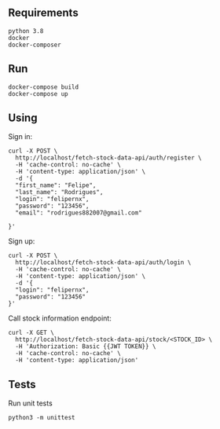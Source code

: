 
## Requirements

    python 3.8
    docker
    docker-composer

## Run

    docker-compose build
    docker-compose up
    

## Using

Sign in:

    curl -X POST \
      http://localhost/fetch-stock-data-api/auth/register \
      -H 'cache-control: no-cache' \
      -H 'content-type: application/json' \
      -d '{
      "first_name": "Felipe",
      "last_name": "Rodrigues",
      "login": "felipernx",
      "password": "123456",
      "email": "rodrigues882007@gmail.com"
      
    }'
    
Sign up:

    curl -X POST \
      http://localhost/fetch-stock-data-api/auth/login \
      -H 'cache-control: no-cache' \
      -H 'content-type: application/json' \
      -d '{
      "login": "felipernx",
      "password": "123456"
    }'     

Call stock information endpoint:

    curl -X GET \
      http://localhost/fetch-stock-data-api/stock/<STOCK_ID> \
      -H 'Authorization: Basic {{JWT TOKEN}} \
      -H 'cache-control: no-cache' \
      -H 'content-type: application/json'
    
## Tests
Run unit tests

    python3 -m unittest
